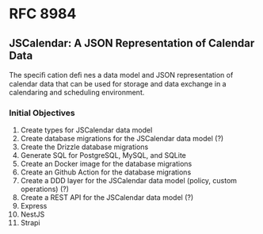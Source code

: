 # RFC 8984

## JSCalendar: A JSON Representation of Calendar Data

The speciﬁ cation deﬁ nes a data model and JSON representation of calendar data that can be
used for storage and data exchange in a calendaring and scheduling environment.

### Initial Objectives

1. Create types for JSCalendar data model
2. Create database migrations for the JSCalendar data model (?)
  1. Create the Drizzle database migrations
  2. Generate SQL for PostgreSQL, MySQL, and SQLite
  3. Create an Docker image for the database migrations
  4. Create an Github Action for the database migrations
3. Create a DDD layer for the JSCalendar data model (policy, custom operations) (?)
4. Create a REST API for the JSCalendar data model (?)
  1. Express
  2. NestJS
  3. Strapi
